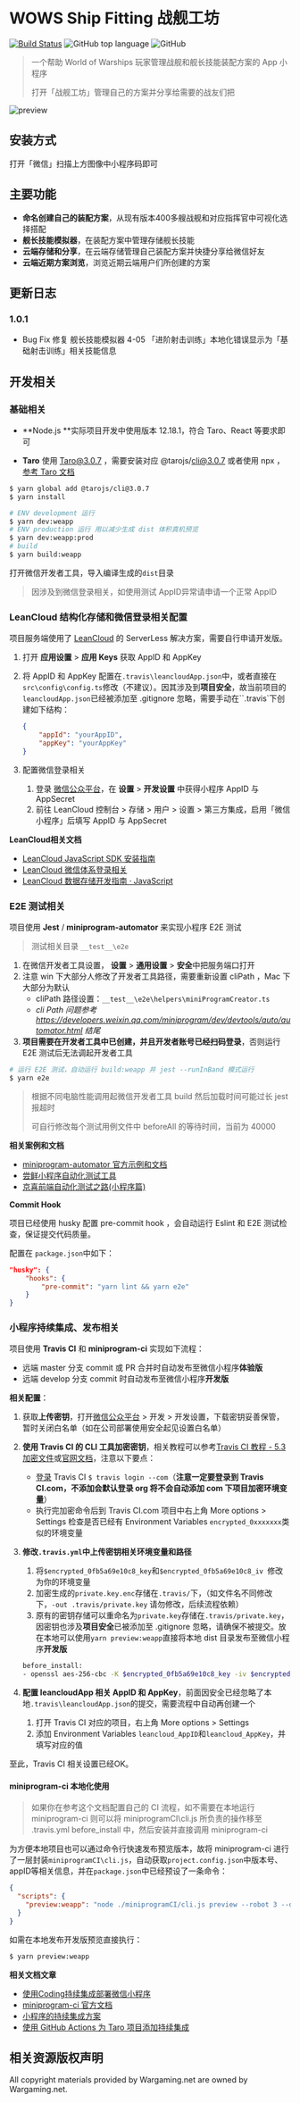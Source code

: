 # WOWS Ship Fitting 战舰工坊

[![Build Status](https://travis-ci.com/mtmzorro/wows-ship-fitting.svg?branch=master)](https://travis-ci.com/mtmzorro/wows-ship-fitting)
![GitHub top language](https://img.shields.io/github/languages/top/mtmzorro/wows-ship-fitting?color=brightgreen)
![GitHub](https://img.shields.io/github/license/mtmzorro/wows-ship-fitting?)

> 一个帮助 World of Warships  玩家管理战舰和舰长技能装配方案的 App 小程序
> 
> 打开「战舰工坊」管理自己的方案并分享给需要的战友们把

![preview](https://cdn.jsdelivr.net/gh/mtmzorro/wows-ship-fitting-site@0.0.1/images/preview.jpg)

## 安装方式

打开「微信」扫描上方图像中小程序码即可

## 主要功能

- **命名创建自己的装配方案**，从现有版本400多艘战舰和对应指挥官中可视化选择搭配
- **舰长技能模拟器**，在装配方案中管理存储舰长技能
- **云端存储和分享**，在云端存储管理自己装配方案并快捷分享给微信好友
- **云端近期方案浏览**，浏览近期云端用户们所创建的方案

## 更新日志

### 1.0.1

- Bug Fix 修复 舰长技能模拟器 4-05 「进阶射击训练」本地化错误显示为「基础射击训练」相关技能信息

## 开发相关

### 基础相关

- **Node.js **实际项目开发中使用版本 12.18.1，符合 Taro、React 等要求即可

- **Taro** 使用 Taro@3.0.7 ，需要安装对应 @tarojs/cli@3.0.7 或者使用 npx ，[参考 Taro 文档](https://taro-docs.jd.com/taro/docs/GETTING-STARTED)

~~~bash
$ yarn global add @tarojs/cli@3.0.7
$ yarn install
~~~

~~~bash
# ENV development 运行
$ yarn dev:weapp
# ENV production 运行 用以减少生成 dist 体积真机预览
$ yarn dev:weapp:prod
# build
$ yarn build:weapp
~~~

打开微信开发者工具，导入编译生成的`dist`目录

> 因涉及到微信登录相关，如使用测试 AppID异常请申请一个正常 AppID

### LeanCloud 结构化存储和微信登录相关配置

项目服务端使用了 [LeanCloud](https://leancloud.cn/) 的 ServerLess 解决方案，需要自行申请开发版。

1. 打开 **应用设置** > **应用 Keys** 获取 AppID 和 AppKey

2. 将 AppID 和 AppKey 配置在`.travis\leancloudApp.json`中，或者直接在`src\config\config.ts`修改（不建议）。因其涉及到**项目安全**，故当前项目的`leancloudApp.json`已经被添加至 .gitignore 忽略，需要手动在``.travis\`下创建如下结构：

    ~~~json
    {
        "appId": "yourAppID",
        "appKey": "yourAppKey"
    }
    ~~~

3. 配置微信登录相关
   1. 登录 [微信公众平台](https://mp.weixin.qq.com/)，在 **设置** > **开发设置** 中获得小程序 AppID 与 AppSecret
   2. 前往 LeanCloud 控制台 > 存储 > 用户 > 设置 > 第三方集成，启用「微信小程序」后填写 AppID 与 AppSecret

**LeanCloud相关文档**

- [LeanCloud JavaScript SDK 安装指南](https://leancloud.cn/docs/sdk_setup-js.html#hash3552618)
- [LeanCloud 微信体系登录相关](https://leancloud.cn/docs/weapp.html#hash632531944)
- [LeanCloud 数据存储开发指南 · JavaScript](https://leancloud.cn/docs/leanstorage_guide-js.html)

### E2E 测试相关

项目使用 **Jest** / **miniprogram-automator** 来实现小程序 E2E 测试

> 测试相关目录 `__test__\e2e`

1. 在微信开发者工具设置， **设置** > **通用设置** > **安全**中把服务端口打开
2. 注意 win 下大部分人修改了开发者工具路径，需要重新设置 cliPath ，Mac 下大部分为默认
   - cliPath 路径设置：`__test__\e2e\helpers\miniProgramCreator.ts`
   - *cli Path 问题参考 https://developers.weixin.qq.com/miniprogram/dev/devtools/auto/automator.html 结尾*
3. **项目需要在开发者工具中已创建，并且开发者账号已经扫码登录**，否则运行 E2E 测试后无法调起开发者工具

~~~bash
# 运行 E2E 测试，自动运行 build:weapp 并 jest --runInBand 模式运行
$ yarn e2e
~~~

> 根据不同电脑性能调用起微信开发者工具 build 然后加载时间可能过长 jest 报超时
>
> 可自行修改每个测试用例文件中 beforeAll 的等待时间，当前为 40000 

**相关案例和文档**

- [miniprogram-automator 官方示例和文档](https://developers.weixin.qq.com/miniprogram/dev/devtools/auto/demo.html)
- [尝鲜小程序自动化测试工具](https://juejin.im/post/6844903962345209864)
- [京喜前端自动化测试之路(小程序篇)](https://aotu.io/notes/2020/07/13/jx-automated-testing-weapp/index.html)

**Commit Hook**

项目已经使用 husky 配置 pre-commit hook ，会自动运行 Eslint 和 E2E 测试检查，保证提交代码质量。

配置在 `package.json`中如下：

~~~json
"husky": {
    "hooks": {
        "pre-commit": "yarn lint && yarn e2e"
    }
}
~~~

### 小程序持续集成、发布相关

项目使用 **Travis CI** 和 **miniprogram-ci** 实现如下流程：

- 远端 master 分支 commit 或 PR 合并时自动发布至微信小程序**体验版**
- 远端 develop 分支 commit 时自动发布至微信小程序**开发版**

**相关配置**：

1. 获取**上传密钥**，打开[微信公众平台](https://mp.weixin.qq.com/) > 开发 > 开发设置，下载密钥妥善保管，暂时关闭白名单（如在公司部署使用安全起见设置白名单）
2. **使用 Travis CI 的 CLI 工具加密密钥**，相关教程可以参考[Travis CI 教程 - 5.3 加密文件](http://www.ruanyifeng.com/blog/2017/12/travis_ci_tutorial.html)或[官网文档](https://docs.travis-ci.com/user/encrypting-files/)，注意以下要点：
   - [登录](https://github.com/travis-ci/travis.rb#login) Travis CI  `$ travis login --com`（**注意一定要登录到 Travis CI.com，不添加会默认登录 org 将不会自动添加 com 下项目加密环境变量**）
   - 执行完加密命令后到 Travis CI.com 项目中右上角 More options > Settings 检查是否已经有 Environment Variables `encrypted_0xxxxxxx`类似的环境变量
3. **修改`.travis.yml`中上传密钥相关环境变量和路径**
   
   1. 将`$encrypted_0fb5a69e10c8_key`和`$encrypted_0fb5a69e10c8_iv `修改为你的环境变量
   2. 加密生成的`private.key.enc`存储在`.travis/`下，（如文件名不同修改下，`-out .travis/private.key` 请勿修改，后续流程依赖）
   3. 原有的密钥存储可以重命名为`private.key`存储在`.travis/private.key`，因密钥也涉及**项目安全**已被添加至 .gitignore 忽略，请确保不被提交。放在本地可以使用`yarn preview:weapp`直接将本地 dist 目录发布至微信小程序**开发版**
   
    ~~~bash
    before_install:
    - openssl aes-256-cbc -K $encrypted_0fb5a69e10c8_key -iv $encrypted_0fb5a69e10c8_iv -in .travis/private.key.enc -out .travis/private.key -d
    ~~~
   
1. **配置 leancloudApp 相关 AppID 和 AppKey**，前面因安全已经忽略了本地`.travis\leancloudApp.json`的提交，需要流程中自动再创建一个
   
   1. 打开 Travis CI  对应的项目，右上角 More options > Settings
   2. 添加 Environment Variables `leancloud_AppID`和`leancloud_AppKey`，并填写对应的值

至此，Travis CI 相关设置已经OK。

#### miniprogram-ci 本地化使用

> 如果你在参考这个文档配置自己的 CI 流程，如不需要在本地运行 miniprogram-ci 则可以将 miniprogramCI\cli.js 所负责的操作移至  .travis.yml  before_install 中，然后安装并直接调用 miniprogram-ci

为方便本地项目也可以通过命令行快速发布预览版本，故将 miniprogram-ci 进行了一层封装`miniprogramCI\cli.js`，自动获取`project.config.json`中版本号、appID等相关信息，并在`package.json`中已经预设了一条命令：

~~~json
{
  "scripts": {
    "preview:weapp": "node ./miniprogramCI/cli.js preview --robot 3 --desc LocalPreview --keyPath ./.travis/private.key"
  }
}
~~~

如需在本地发布开发版预览直接执行：

~~~bash
$ yarn preview:weapp
~~~

**相关文档文章**

- [使用Coding持续集成部署微信小程序](https://cloud.tencent.com/developer/article/1627514)
- [miniprogram-ci 官方文档](https://developers.weixin.qq.com/miniprogram/dev/devtools/ci.html)
- [小程序的持续集成方案](https://juejin.im/post/6844903649055866894)
- [使用 GitHub Actions 为 Taro 项目添加持续集成](https://github.com/harrisoff/harrisoff.github.io/blob/d3b3035cfa96a28027dae21913d45a70c876e8e2/_posts/2020-05-20-%E4%BD%BF%E7%94%A8-GitHub-Actions-%E4%B8%BA-Taro-%E9%A1%B9%E7%9B%AE%E6%B7%BB%E5%8A%A0%E6%8C%81%E7%BB%AD%E9%9B%86%E6%88%90.md)

## 相关资源版权声明

All copyright materials provided by Wargaming.net are owned by Wargaming.net.